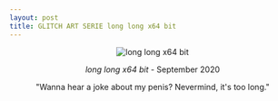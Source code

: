 ```yaml
---
layout: post
title: GLITCH ART SERIE long long x64 bit
---
```



 <div style="text-align:center;">
 <img src="http://ravirer.com/visuals/long-long-x64-bit.jpg" alt="long long x64 bit" style="margin:auto;"> 

_long long x64 bit_ - September 2020

"Wanna hear a joke about my penis? Nevermind, it's too long."

</div>
